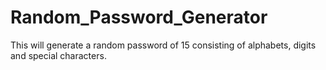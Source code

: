 # Random_Password_Generator
This will generate a random password of 15 consisting of alphabets, digits and special characters.
